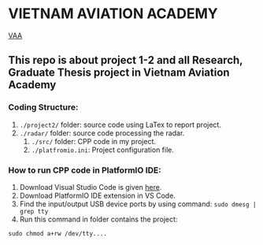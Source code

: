 # VIETNAM AVIATION ACADEMY 

[VAA](vaa.edu.vn)

## This repo is about project 1-2 and all Research, Graduate Thesis project in Vietnam Aviation Academy

### Coding Structure:

1. `./project2/` folder: source code using LaTex to report project.
2. `./radar/` folder: source code processing the radar.
	1. `./src/` folder: CPP code in my project.
	2. `./platfromio.ini`: Project configuration file.
	
### How to run CPP code in PlatformIO IDE:
1. Download Visual Studio Code is given [here](https://code.visualstudio.com/).
2. Download PlatformIO IDE extension in VS Code.
3. Find the input/output USB device ports by using command:
``sudo dmesg | grep tty``
4. Run this command in folder contains the project:

``sudo chmod a+rw /dev/tty....``
